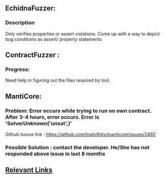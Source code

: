 
## EchidnaFuzzer:

### Description
Only verifies properties or assert violations. Come up with a way to depict bug conditions as assert/ property statements


## ContractFuzzer :

### Progress:
Need help in figuring out the files required by tool.

## MantiCore:

### Problem: Error occurs while trying to run on own contract. After 3-4 hours, error occurs. Error is 'SolverUnknown('unsat',)'

Github Isssue link : https://github.com/trailofbits/manticore/issues/2492

### Possible Solution : contact the developer. He/She has not responded above issue in last 8 months


## [Relevant Links](Links.md)


